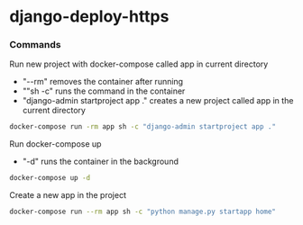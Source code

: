 # django-deploy-https


### Commands

Run new project with docker-compose called app in current directory
-  "--rm" removes the container after running
-  ""sh -c" runs the command in the container
-  "django-admin startproject app ." creates a new project called app in the current directory
```bash
docker-compose run -rm app sh -c "django-admin startproject app ."
```

Run docker-compose up
-  "-d" runs the container in the background
```bash
docker-compose up -d
```

Create a new app in the project
```bash
docker-compose run --rm app sh -c "python manage.py startapp home"
```


